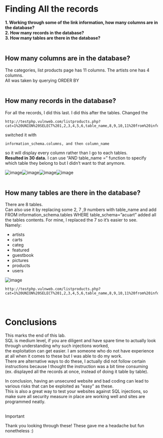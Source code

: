 # Finding All the records
<b> 
1. Working through some of the link information, how many columns are in the database?<br />
2. How many records in the database? <br />
3. How many tables are there in the database? </b>
<br /><br />

## How many columns are in the database?
The categories, list products page has 11 columns. The artists one has 4 columns. <br />
All was taken by querying ORDER BY <br /><br />


## How many records in the database? <br />
For all the records, I did this last. I did this after the tables. Changed the
```
http://testphp.vulnweb.com/listproducts.php?cat=1%20UNION%20SELECT%201,2,3,4,5,6,table_name,8,9,10,11%20from%20information_schema.tables%20where%20table_schema=%27acuart%27
```
switched it with 
```
information_schema.columns, and then column_name
```
so it will display every column rather than I go to each tables.<br />
<b>Resulted in 30 data.</b>  I can use “AND table_name =”   function to specify which table they belong to but I didn’t want to that anymore. <br />

![image](https://github.com/user-attachments/assets/20b91d2b-4ad9-4fd3-bb3f-88b8acf08344)![image](https://github.com/user-attachments/assets/5fe72519-a8a2-4c99-b280-ea0b0160f17c)![image](https://github.com/user-attachments/assets/34d1e2d1-36a1-4cc3-90a6-11dc9c539be7)![image](https://github.com/user-attachments/assets/03b8a9ec-359e-4b60-95c6-a338cb0529ff) <br /><br />

## How many tables are there in the database? </b>
There are 8 tables. <br />
Can also use it by replacing some 2, 7 ,9 numbers with table_name and add FROM information_schema.tables WHERE table_schema=”acuart” 
added all the tables contents. For mine, I replaced the 7 so it’s easier to see. <br />
Namely:
<ul>
  <li>artists</li>
  <li>carts</li>
  <li>categ</li> 
  <li>featured</li>
  <li>guestbook</li>
  <li>pictures</li>
  <li>products</li>
  <li>users</li>
</ul>

![image](https://github.com/user-attachments/assets/6c9a6a72-51f7-4750-b059-478a924eb65a)


```
http://testphp.vulnweb.com/listproducts.php?cat=1%20UNION%20SELECT%201,2,3,4,5,6,table_name,8,9,10,11%20from%20information_schema.tables%20where%20table_schema=%27acuart%27
```

<br />

# Conclusions
This marks the end of this lab. <br />
SQL is medium level, if you are diligent and have spare time to actually look through understanding why such injections worked, <br />
the exploitation can get easier. I am someone who do not have experience at all when it comes to these but I was able to do my work. <br />
There are alternative ways to do these, I actually did not follow certain instructions because I thought the instruction was a bit time consuming <br />
(ex. displayed all the records at once, instead of doing it table by table).<br />

In conclusion, having an unsecured website and bad coding can lead to various risks that can be exploited as "easy" as these. <br />
This is also a great way to test your websites against SQL injections, so make sure all security measure in place are working well and sites are programmed neatly.<br /><br />



>[!Important]
>Thank you looking through these! These gave me a headache but fun nonetheless :)
